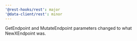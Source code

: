 ```yaml
---
'@rest-hooks/rest': major
'@data-client/rest': minor
---
```


GetEndpoint and MutateEndpoint parameters changed to what NewXEndpoint was.
